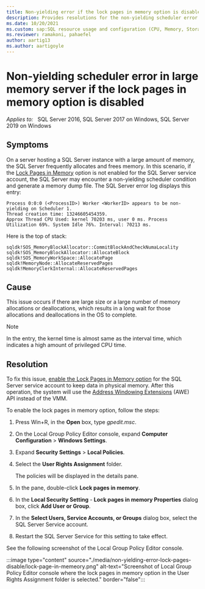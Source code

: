 ```yaml
---
title: Non-yielding error if the lock pages in memory option is disabled
description: Provides resolutions for the non-yielding scheduler error that occurs in large memory server if the lock pages in memory option is disabled.
ms.date: 10/20/2021
ms.custom: sap:SQL resource usage and configuration (CPU, Memory, Storage)
ms.reviewer: ramakoni, pahaefel
author: aartig13
ms.author: aartigoyle
---
```

# Non-yielding scheduler error in large memory server if the lock pages in memory option is disabled

_Applies to:_ &nbsp; SQL Server 2016, SQL Server 2017 on Windows, SQL Server 2019 on Windows

## Symptoms

On a server hosting a SQL Server instance with a large amount of memory, the SQL Server frequently allocates and frees memory. In this scenario, if the [Lock Pages in Memory](/sql/database-engine/configure-windows/server-memory-server-configuration-options#lock-pages-in-memory-lpim) option is not enabled for the SQL Server service account, the SQL Server may encounter a non-yielding scheduler condition and generate a memory dump file. The SQL Server error log displays this entry:

```output
Process 0:0:0 (<ProcessID>) Worker <WorkerID> appears to be non-yielding on Scheduler 1. 
Thread creation time: 13246605454359. 
Approx Thread CPU Used: kernel 70203 ms, user 0 ms. Process Utilization 69%. System Idle 76%. Interval: 70213 ms.
```

Here is the top of stack:

```output
sqldk!SOS_MemoryBlockAllocator::CommitBlockAndCheckNumaLocality
sqldk!SOS_MemoryBlockAllocator::AllocateBlock
sqldk!SOS_MemoryWorkSpace::AllocatePage
sqldk!MemoryNode::AllocateReservedPages
sqldk!MemoryClerkInternal::AllocateReservedPages
```

## Cause

This issue occurs if there are large size or a large number of memory allocations or deallocations, which results in a long wait for those allocations and deallocations in the OS to complete.

> [!NOTE]
> In the entry, the kernel time is almost same as the interval time, which indicates a high amount of privileged CPU time.

## Resolution

To fix this issue, [enable the Lock Pages in Memory option](/sql/database-engine/configure-windows/enable-the-lock-pages-in-memory-option-windows) for the SQL Server service account to keep data in physical memory. After this operation, the system will use the [Address Windowing Extensions](/windows/win32/memory/address-windowing-extensions) (AWE) API instead of the VMM.

To enable the lock pages in memory option, follow the steps:

1. Press Win+R, in the **Open** box, type *gpedit.msc*.
1. On the Local Group Policy Editor console, expand **Computer Configuration** > **Windows Settings**.
1. Expand **Security Settings** > **Local Policies**.
1. Select the **User Rights Assignment** folder.

    The policies will be displayed in the details pane.
1. In the pane, double-click **Lock pages in memory**.
1. In the **Local Security Setting** - **Lock pages in memory Properties** dialog box, click **Add User or Group**.
1. In the **Select Users, Service Accounts, or Groups** dialog box, select the SQL Server Service account.
1. Restart the SQL Server Service for this setting to take effect.

See the following screenshot of the Local Group Policy Editor console.

:::image type="content" source="./media/non-yielding-error-lock-pages-disable/lock-page-in-memeory.png" alt-text="Screenshot of Local Group Policy Editor console where the lock pages in memory option in the User Rights Assignment folder is selected." border="false":::
